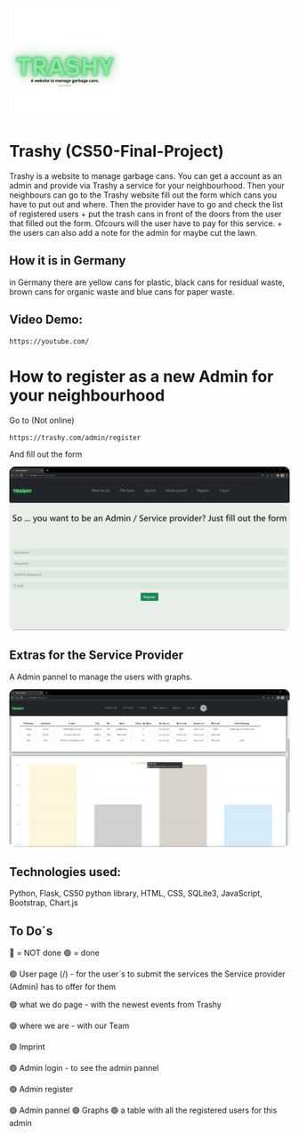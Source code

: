 <img width="200px" height="200px" src="/static/Trashy.png" alt="Logo"></a>                                                               
# Trashy (CS50-Final-Project)
Trashy is a website to manage garbage cans. 
You can get a account as an admin and provide via Trashy a service for your neighbourhood.
Then your neighbours can go to the Trashy website fill out the form which cans you have to put out and where.
Then the provider have to go and check the list of registered users + put the trash cans in front of the doors from the user that filled out the form.
Ofcours will the user have to pay for this service.
+
the users can also add a note for the admin for maybe cut the lawn.


## How it is in Germany
in Germany there are yellow cans for plastic, black cans for residual waste, brown cans for organic waste and blue cans for paper waste.

## Video Demo:

    https://youtube.com/

# How to register as a new Admin for your neighbourhood
Go to (Not online)

    https://trashy.com/admin/register

And fill out the form

<img width="728" style="border-radius:10px" src="/static/trashy_admin_register.png" alt="Demo register"></a>

## Extras for the Service Provider
A Admin pannel to manage the users with graphs.

<img width="728" style="border-radius:10px" src="/static/trashy_admin_pannel.png" alt="Demo register"></a>


## Technologies used:
Python, Flask, CS50 python library, HTML, CSS, SQLite3, JavaScript, Bootstrap, Chart.js


## To Do´s
🔴 = NOT done
🟢 = done

🟢 User page (/)
    - for the user´s to submit the services the Service provider (Admin) has to offer for  them

🟢 what we do page
    - with the newest events from Trashy

🟢 where we are 
    - with our Team

🟢 Imprint

🟢 Admin login
    - to see the admin pannel

🟢 Admin register

🟢 Admin pannel
    🟢 Graphs
    🟢 a table with all the registered users for this admin
